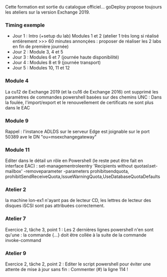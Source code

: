 <!DOCTYPE html>
<html>
<head>
<script src="apts.js" type="text/javascript"></script>
</head>
<body onload="aptsLoad();">
<div id="conseils">
 Cette formation est sortie du catalogue officiel...
 goDeploy propose toujours les ateliers sur la version Exchange 2019.
  <h3>Timing exemple</h3>
  <ul>
  <li>Jour 1 : Intro (+setup du lab) Modules 1 et 2 (atelier 1 très long si réalisé entièrement >>> 60 minutes annonçées : proposer de réaliser les 2 labs en fin de première journée)
  <li>Jour 2 : Module 3, 4 et 5
  <li>Jour 3 : Modules 6 et 7 (journée haute disponibilité)
  <li>Jour 4 : Modules 8 et 9 (journée transport)
  <li>Jour 5 : Modules 10, 11 et 12</li>
  </ul>
 <h3>Module 4</h3>
 La cu12 de Exchange 2019 (et la cu16 de Exchange 2016) ont supprimé les paramètres de commandes powershell basées sur des chemins UNC : Dans la foulée, l'import/export et le renouvellement de certificats ne sont plus dans le EAC
 <h3>Module 9</h3>
 Rappel : l'instance ADLDS sur le serveur Edge est joignable sur le port 50389 ave le DN "ou=msexchangegateway"
 <h3>Module 11</h3>
 Editer dans le détail un rôle en Powershell (le reste peut être fait en interface EAC) :
set-managementroleentry 'Recipients without quotas\set-mailbox' -removeparameter -parameters prohibitsendquota, prohibitSendReceiveQuota,IssueWarningQuota,UseDatabaseQuotaDefaults
 <h3>Atelier 2</h3>
  la machine lon-ex1 n'ayant pas de lecteur CD, les lettres de lecteur des disques iSCSI sont pas attribuées correctement.
 <h3>Atelier 7</h3>
 Exercice 2, tâche 3, point 1 : Les 2 dernières lignes powershell n'en sont qu'une : la commande {...} doit être collée à la suite de la commande invoke-command
 <h3>Atelier 9</h3>
 Exercice 2, tâche 2, point 2 : Editer le script powershell pour éviter une attente de mise à jour sans fin :
 Commenter (#) la ligne 114 !
<div id="goDeploy"></div>
</div>
</body>
</html>
